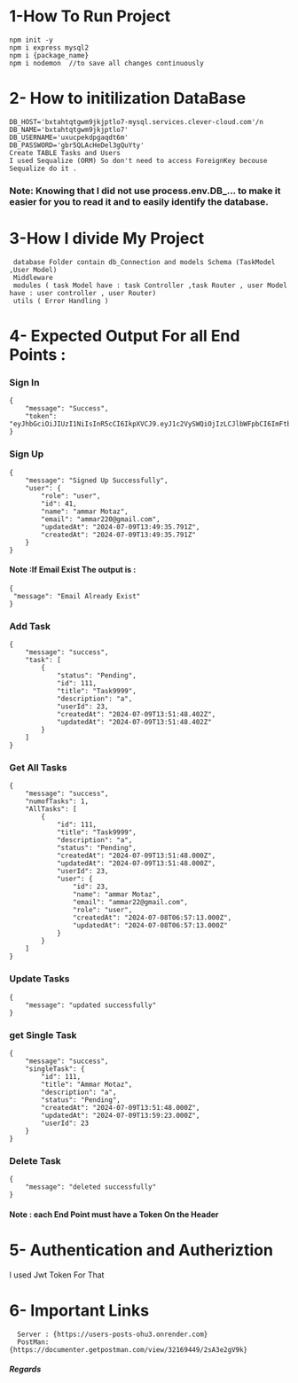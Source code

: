 # 1-How To Run Project 

```
npm init -y
npm i express mysql2
npm i {package_name}
npm i nodemon  //to save all changes continuously
```
# 2- How to initilization DataBase
```
DB_HOST='bxtahtqtgwm9jkjptlo7-mysql.services.clever-cloud.com'/n
DB_NAME='bxtahtqtgwm9jkjptlo7'
DB_USERNAME='uxucpekdpgaqdt6m'
DB_PASSWORD='gbr5QLAcHeDel3gQuYty'
Create TABLE Tasks and Users
I used Sequalize (ORM) So don't need to access ForeignKey becouse Sequalize do it .
```
### Note: Knowing that I did not use process.env.DB_... to make it easier for you to read it and to easily identify the database.

# 3-How I divide My Project 
```
 database Folder contain db_Connection and models Schema (TaskModel ,User Model) 
 Middleware 
 modules ( task Model have : task Controller ,task Router , user Model have : user controller , user Router) 
 utils ( Error Handling ) 
```
# 4- Expected Output For all End Points : 
### Sign In 
```
{
    "message": "Success",
    "token": "eyJhbGciOiJIUzI1NiIsInR5cCI6IkpXVCJ9.eyJ1c2VySWQiOjIzLCJlbWFpbCI6ImFtbWFyMjJAZ21haWwuY29tIiwicm9sZSI6InVzZXIiLCJpYXQiOjE3MjA1MzI5MTJ9.NacIGgOGEYKNtrmkI5mjVNCtyJs6Ry083We5iJtAkpI"
}
```
### Sign Up 
```
{
    "message": "Signed Up Successfully",
    "user": {
        "role": "user",
        "id": 41,
        "name": "ammar Motaz",
        "email": "ammar220@gmail.com",
        "updatedAt": "2024-07-09T13:49:35.791Z",
        "createdAt": "2024-07-09T13:49:35.791Z"
    }
}
```
#### Note :If Email Exist The output is : 
```
{
 "message": "Email Already Exist"
}

```
### Add Task 
```
{
    "message": "success",
    "task": [
        {
            "status": "Pending",
            "id": 111,
            "title": "Task9999",
            "description": "a",
            "userId": 23,
            "createdAt": "2024-07-09T13:51:48.402Z",
            "updatedAt": "2024-07-09T13:51:48.402Z"
        }
    ]
}
```
### Get All Tasks
```
{
    "message": "success",
    "numofTasks": 1,
    "AllTasks": [
        {
            "id": 111,
            "title": "Task9999",
            "description": "a",
            "status": "Pending",
            "createdAt": "2024-07-09T13:51:48.000Z",
            "updatedAt": "2024-07-09T13:51:48.000Z",
            "userId": 23,
            "user": {
                "id": 23,
                "name": "ammar Motaz",
                "email": "ammar22@gmail.com",
                "role": "user",
                "createdAt": "2024-07-08T06:57:13.000Z",
                "updatedAt": "2024-07-08T06:57:13.000Z"
            }
        }
    ]
}
```
### Update Tasks
```
{
    "message": "updated successfully"
}
```
### get Single Task 
```
{
    "message": "success",
    "singleTask": {
        "id": 111,
        "title": "Ammar Motaz",
        "description": "a",
        "status": "Pending",
        "createdAt": "2024-07-09T13:51:48.000Z",
        "updatedAt": "2024-07-09T13:59:23.000Z",
        "userId": 23
    }
}
```
### Delete Task 
```
{
    "message": "deleted successfully"
}
```
#### Note : each End Point must have a Token On the Header
# 5- Authentication and Autheriztion 
 I used Jwt Token For That 

# 6- Important Links 
```
  Server : {https://users-posts-ohu3.onrender.com}
  PostMan: {https://documenter.getpostman.com/view/32169449/2sA3e2gV9k}
```
##### Regards  

